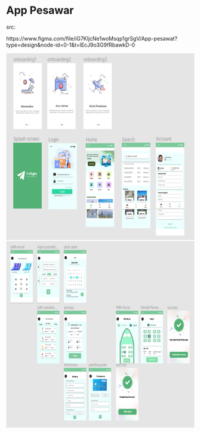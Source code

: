 <h1>App Pesawar</h1>

src:

<p>https://www.figma.com/file/iG7KljcNe1woMsqp1grSgV/App-pesawat?type=design&node-id=0-1&t=lEcJ9o3G9fRbawkD-0</p>
<img src="https://github.com/mhaidar10/figma/blob/main/app%20pesawat/doc/doc1.png" alt="figma" width="700" height="500"/> </a> <a href="https://flutter.dev" target="_blank" rel="noreferrer">
<img src="https://github.com/mhaidar10/figma/blob/main/app%20pesawat/doc/doc2.png" alt="figma" width="700" height="500"/> </a> <a href="https://flutter.dev" target="_blank" rel="noreferrer">
